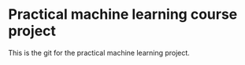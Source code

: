 # Practical machine learning course project
This is the git for the practical machine learning project.
